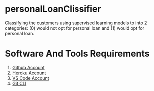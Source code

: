 # personalLoanClissifier
Classifying the customers using supervised learning models to into 2 categories: (0) would not opt for personal loan and (1) would opt for personal loan.

# Software And Tools Requirements

1. [Github Account](https://github.com)
2. [Heroku Account](https://heroku.com)
3. [VS Code Account](https://code.visualsudio.com/)
3. [Git CLI](https://git-scm.com/book/en/v2/Getting-Started-The-Command-Line)